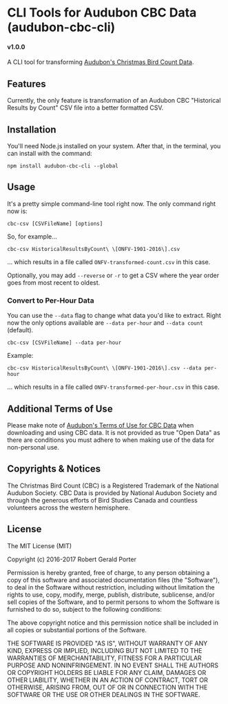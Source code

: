 # CLI Tools for Audubon CBC Data (audubon-cbc-cli)
#### v1.0.0

A CLI tool for transforming [Audubon's Christmas Bird Count Data](http://netapp.audubon.org/CBCObservation/).

## Features

Currently, the only feature is transformation of an Audubon CBC "Historical Results by Count" CSV file into a better formatted CSV.

## Installation

You'll need Node.js installed on your system. After that, in the terminal, you can install with the command:

```
npm install audubon-cbc-cli --global
```

## Usage

It's a pretty simple command-line tool right now. The only command right now is:

```
cbc-csv [CSVFileName] [options]
```
So, for example...

```
cbc-csv HistoricalResultsByCount\ \[ONFV-1901-2016\].csv
```

... which results in a file called `ONFV-transformed-count.csv` in this case.

Optionally, you may add `--reverse` or `-r` to get a CSV where the year order goes from most recent to oldest.

### Convert to Per-Hour Data

You can use the `--data` flag to change what data you'd like to extract. Right now the only options available are `--data per-hour` and `--data count` (default).

```
cbc-csv [CSVFileName] --data per-hour
```

Example:

```
cbc-csv HistoricalResultsByCount\ \[ONFV-1901-2016\].csv --data per-hour
```

... which results in a file called `ONFV-transformed-per-hour.csv` in this case.

## Additional Terms of Use

Please make note of [Audubon's Terms of Use for CBC Data](http://www.audubon.org/content/policy-regarding-use-christmas-bird-count-data) when downloading and using CBC data. It is not provided as true "Open Data" as there are conditions you must adhere to when making use of the data for non-personal use.

## Copyrights & Notices

The Christmas Bird Count (CBC) is a Registered Trademark of the National Audubon Society. CBC Data is provided by National Audubon Society and through the generous efforts of Bird Studies Canada and countless volunteers across the western hemisphere.

## License

The MIT License (MIT)

Copyright (c) 2016-2017 Robert Gerald Porter

Permission is hereby granted, free of charge, to any person obtaining a copy
of this software and associated documentation files (the "Software"), to deal
in the Software without restriction, including without limitation the rights
to use, copy, modify, merge, publish, distribute, sublicense, and/or sell
copies of the Software, and to permit persons to whom the Software is
furnished to do so, subject to the following conditions:

The above copyright notice and this permission notice shall be included in
all copies or substantial portions of the Software.

THE SOFTWARE IS PROVIDED "AS IS", WITHOUT WARRANTY OF ANY KIND, EXPRESS OR
IMPLIED, INCLUDING BUT NOT LIMITED TO THE WARRANTIES OF MERCHANTABILITY,
FITNESS FOR A PARTICULAR PURPOSE AND NONINFRINGEMENT. IN NO EVENT SHALL THE
AUTHORS OR COPYRIGHT HOLDERS BE LIABLE FOR ANY CLAIM, DAMAGES OR OTHER
LIABILITY, WHETHER IN AN ACTION OF CONTRACT, TORT OR OTHERWISE, ARISING FROM,
OUT OF OR IN CONNECTION WITH THE SOFTWARE OR THE USE OR OTHER DEALINGS IN
THE SOFTWARE.
